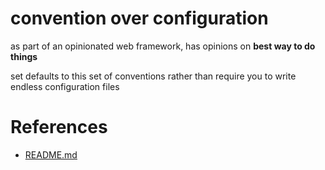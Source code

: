 # convention over configuration

as part of an opinionated web framework, has opinions on **best way to do things**

set defaults to this set of conventions rather than require you to write endless configuration files




# References

- [README.md](../README.md)
